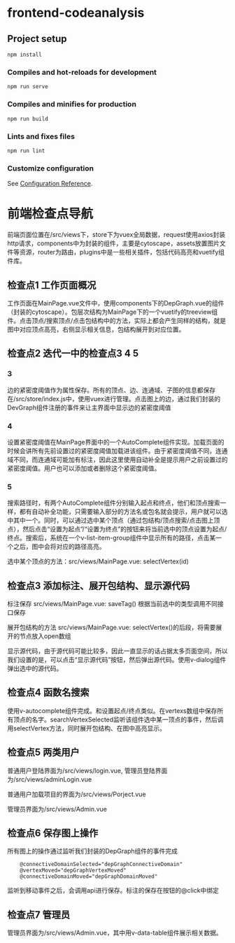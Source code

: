 # frontend-codeanalysis

## Project setup
```
npm install
```

### Compiles and hot-reloads for development
```
npm run serve
```

### Compiles and minifies for production
```
npm run build
```

### Lints and fixes files
```
npm run lint
```

### Customize configuration
See [Configuration Reference](https://cli.vuejs.org/config/).

# 前端检查点导航

前端页面位置在/src/views下，store下为vuex全局数据，request使用axios封装http请求，components中为封装的组件，主要是cytoscape，assets放置图片文件等资源，router为路由，plugins中是一些相关插件，包括代码高亮和vuetify组件库。

## 检查点1 工作页面概况

工作页面在MainPage.vue文件中，使用components下的DepGraph.vue的组件（封装的cytoscape）。包层次结构为MainPage下的一个vuetify的treeview组件。点击顶点/搜索顶点/点击包结构中的方法，实际上都会产生同样的结构，就是图中对应顶点高亮，右侧显示相关信息，包结构展开到对应位置。

## 检查点2 迭代一中的检查点3 4 5

### 3

边的紧密度阈值作为属性保存。所有的顶点、边、连通域、子图的信息都保存在/src/store/index.js中，使用vuex进行管理。点击图上的边，通过我们封装的DevGraph组件注册的事件来让主界面中显示边的紧密度阈值

### 4

设置紧密度阈值在MainPage界面中的一个AutoComplete组件实现。加载页面的时候会讲所有先前设置过的紧密度阈值加载进该组件。由于紧密度阈值不同，连通域不同，而连通域可能加有标注，因此这里使用自动补全是提示用户之前设置过的紧密度阈值。用户也可以添加或者删除这个紧密度阈值。

### 5

搜索路径时，有两个AutoComplete组件分别输入起点和终点，他们和顶点搜索一样，都有自动补全功能，只需要输入部分的方法名或包名就会提示，用户就可以选中其中一个。同时，可以通过选中某个顶点（通过包结构/顶点搜索/点击图上顶点），然后点击“设置为起点”/“设置为终点”的按钮来将当前选中的顶点设置为起点/终点。搜索后，系统在一个v-list-item-group组件中显示所有的路径，点击某一个之后，图中会将对应的路径高亮。

选中某个顶点的方法：src/views/MainPage.vue: selectVertex(id)

## 检查点3 添加标注、展开包结构、显示源代码 

标注保存 src/views/MainPage.vue: saveTag() 根据当前选中的类型调用不同接口保存

展开包结构的方法 src/views/MainPage.vue: selectVertex()的后段，将需要展开的节点放入open数组

显示源代码，由于源代码可能比较多，因此一直显示的话占据太多页面空间，所以我们设置的是，可以点击“显示源代码”按钮，然后弹出源代码。使用v-dialog组件弹出选中的源代码。

## 检查点4 函数名搜索

使用v-autocomplete组件完成。和设置起点/终点类似。在vertexs数组中保存所有顶点的名字。searchVertexSelected监听该组件选中某一顶点的事件，然后调用selectVertex方法，同时展开包结构、在图中高亮显示。

## 检查点5 两类用户

普通用户登陆界面为/src/views/login.vue, 管理员登陆界面为/src/views/adminLogin.vue

普通用户加载项目的界面为/src/views/Porject.vue

管理员界面为/src/views/Admin.vue

## 检查点6 保存图上操作

所有图上的操作通过监听我们封装的DepGraph组件的事件完成

```
    @connectiveDomainSelected="depGraphConnectiveDomain"
    @vertexMoved="depGraphVertexMoved"
    @connectiveDomainMoved="depGraphDomainMoved"
```

监听到移动事件之后，会调用api进行保存。标注的保存在按钮的@click中绑定

## 检查点7 管理员

管理员界面为/src/views/Admin.vue，其中用v-data-table组件展示相关数据。




